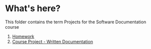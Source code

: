 # What's here?
This folder contains the term Projects for the Software Documentation course
1. [Homework](https://github.com/dirigiblelabs/curriculum/tree/master/IvoYakov/Excercises)
2. [Course Project - Written Documentation](https://github.com/dirigiblelabs/curriculum/tree/master/IvoYakov/DirigibleDoc)

